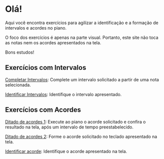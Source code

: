 # Olá!

Aqui você encontra exercícios para agilizar a identificação e a formação de intervalos e acordes no piano.

O foco dos exercícios é apenas na parte visual. Portanto, este site não toca as notas nem os acordes apresentados na tela.

Bons estudos!

## Exercícios com Intervalos

[Completar Intervalos](/intervaloOpcoes.html?acao=completar): Complete um intervalo solicitado a partir de uma nota selecionada.

[Identificar Intervalos](/intervaloOpcoes.html?acao=identificar): Identifique o intervalo apresentado.

## Exercícios com Acordes

[Ditado de acordes 1](/acordeOpcoes.html?acao=ditado1): Execute ao piano o acorde solicitado e confira o resultado na tela, após um intervalo de tempo preestabelecido.

[Ditado de acordes 2](/acordeOpcoes.html?acao=ditado2): Forme o acorde solicitado no teclado apresentado na tela.

[Identificar acorde](/acordeOpcoes.html?acao=identificar): Identifique o acorde apresentado na tela.
